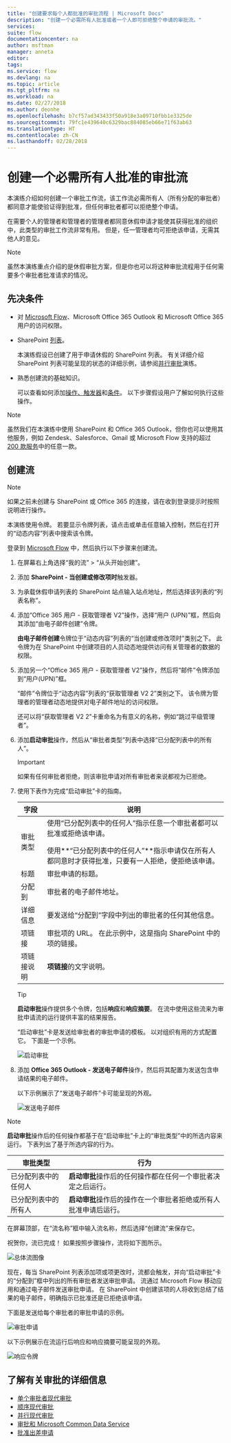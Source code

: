```yaml
---
title: "创建要求每个人都批准的审批流程 | Microsoft Docs"
description: "创建一个必需所有人批准或者一个人即可拒绝整个申请的审批流。"
services: 
suite: flow
documentationcenter: na
author: msftman
manager: anneta
editor: 
tags: 
ms.service: flow
ms.devlang: na
ms.topic: article
ms.tgt_pltfrm: na
ms.workload: na
ms.date: 02/27/2018
ms.author: deonhe
ms.openlocfilehash: b7cf57ad343433f50a918e3a09710fbb1e3325de
ms.sourcegitcommit: 79fc1e439640c6329bac884085eb66e71f63ab63
ms.translationtype: HT
ms.contentlocale: zh-CN
ms.lasthandoff: 02/28/2018
---
```

# <a name="create-an-approval-flow-that-requires-everyone-to-approve"></a>创建一个必需所有人批准的审批流

本演练介绍如何创建一个审批工作流，该工作流必需所有人（所有分配的审批者）都同意才能使验证得到批准，但任何审批者都可以拒绝整个申请。

在需要个人的管理者和管理者的管理者都同意休假申请才能使其获得批准的组织中，此类型的审批工作流非常有用。 但是，任一管理者均可拒绝该申请，无需其他人的意见。

> [!NOTE]
> 虽然本演练重点介绍的是休假审批方案，但是你也可以将这种审批流程用于任何需要多个审批者批准请求的情况。
>
>

## <a name="prerequisites"></a>先决条件

* 对 [Microsoft Flow](https://flow.microsoft.com)、Microsoft Office 365 Outlook 和 Microsoft Office 365 用户的访问权限。
* SharePoint [列表](https://support.office.com/article/SharePoint-lists-I-An-introduction-f11cd5fe-bc87-4f9e-9bfe-bbd87a22a194)。

    本演练假设已创建了用于申请休假的 SharePoint 列表。 有关详细介绍 SharePoint 列表可能呈现的状态的详细示例，请参阅[并行审批](parallel-modern-approvals.md)演练。
* 熟悉创建流的基础知识。

    可以查看如何添加[操作、触发器](multi-step-logic-flow.md#add-another-action)和[条件](add-condition.md)。 以下步骤假设用户了解如何执行这些操作。

> [!NOTE]
> 虽然我们在本演练中使用 SharePoint 和 Office 365 Outlook，但你也可以使用其他服务，例如 Zendesk、Salesforce、Gmail 或 Microsoft Flow 支持的超过 [200 款服务](https://flow.microsoft.com/connectors/)中的任意一款。
>
>

## <a name="create-the-flow"></a>创建流

> [!NOTE]
> 如果之前未创建与 SharePoint 或 Office 365 的连接，请在收到登录提示时按照说明进行操作。
>
>

本演练使用令牌。 若要显示令牌列表，请点击或单击任意输入控制，然后在打开的“动态内容”列表中搜索该令牌。

登录到 [Microsoft Flow](https://flow.microsoft.com) 中，然后执行以下步骤来创建流。

1. 在屏幕右上角选择“我的流” > “从头开始创建”。
1. 添加 **SharePoint - 当创建或修改项时**触发器。
1. 为承载休假申请列表的 SharePoint 站点输入站点地址，然后选择该列表的“列表名称”。
1. 添加“Office 365 用户 - 获取管理者 V2”操作，选择“用户 (UPN)”框，然后向其添加“由电子邮件创建”令牌。

    **由电子邮件创建**令牌位于“动态内容”列表的“当创建或修改项时”类别之下。 此令牌为在 SharePoint 中创建项目的人员动态地提供访问有关管理者的数据的权限。

1. 添加另一个“Office 365 用户 - 获取管理者 V2”操作，然后将“邮件”令牌添加到“用户(UPN)”框。

    “邮件”令牌位于“动态内容”列表的“获取管理者 V2 2”类别之下。 该令牌为管理者的管理者动态地提供对电子邮件地址的访问权限。

    还可以将“获取管理者 V2 2”卡重命名为有意义的名称，例如“跳过平级管理者”。
1. 添加**启动审批**操作，然后从“审批者类型”列表中选择“已分配列表中的所有人”。

   > [!IMPORTANT]
   > 如果有任何审批者拒绝，则该审批申请对所有审批者来说都视为已拒绝。
   >
   >
1. 使用下表作为完成“启动审批”卡的指南。

   | 字段 | 说明 |
   | --- | --- |
   |  审批类型 |使用“已分配列表中的任何人”指示任意一个审批者都可以批准或拒绝该申请。 </p>使用**“已分配列表中的任何人”**指示申请仅在所有人都同意时才获得批准，只要有一人拒绝，便拒绝该申请。 |
   |  标题 |审批申请的标题。 |
   |  分配到 |审批者的电子邮件地址。 |
   |  详细信息 |要发送给“分配到”字段中列出的审批者的任何其他信息。 |
   |  项链接 |审批项的 URL。 在此示例中，这是指向 SharePoint 中的项的链接。 |
   |  项链接说明 |**项链接**的文字说明。 |

   > [!TIP]
   > **启动审批**操作提供多个令牌，包括**响应**和**响应摘要**。 在流中使用这些流来为审批申请流的运行提供丰富的结果报告。
   >
   >

    “启动审批”卡是发送给审批者的审批申请的模板。 以对组织有用的方式配置它。 下面是一个示例。

    ![启动审批](media/all-assigned-must-approve/start-an-approval-card.png)

1. 添加 **Office 365 Outlook - 发送电子邮件**操作，然后将其配置为发送包含申请结果的电子邮件。

    以下示例展示了“发送电子邮件”卡可能呈现的外观。

    ![发送电子邮件](media/all-assigned-must-approve/send-an-email-card.png)

> [!NOTE]
> **启动审批**操作后的任何操作都基于在“启动审批”卡上的“审批类型”中的所选内容来运行。 下表列出了基于所选内容的行为。
>
>

| 审批类型 | 行为 |
| --- | --- |
| 已分配列表中的任何人 |**启动审批**操作后的任何操作都在任何一个审批者决定之后运行。 |
| 已分配列表中的所有人 |**启动审批**操作后的操作在一个审批者拒绝或所有人批准申请后运行。 |

在屏幕顶部，在“流名称”框中输入流名称，然后选择“创建流”来保存它。

祝贺你，流已完成！ 如果按照步骤操作，流将如下图所示。

![总体流图像](media/all-assigned-must-approve/overall-flow.png)

现在，每当 SharePoint 列表添加项或项更改时，流都会触发，并向“启动审批”卡的“分配到”框中列出的所有审批者发送审批申请。 流通过 Microsoft Flow 移动应用和通过电子邮件发送审批申请。 在 SharePoint 中创建该项的人将收到总结了结果的电子邮件，明确指示已批准还是已拒绝该申请。

下面是发送给每个审批者的审批申请的示例。

![审批申请](media/all-assigned-must-approve/approval-request.png)

以下示例展示在流运行后响应和响应摘要可能呈现的外观。

![响应令牌](media/all-assigned-must-approve/response-output.png)

## <a name="learn-more-about-approvals"></a>了解有关审批的详细信息

* [单个审批者现代审批](modern-approvals.md)
* [顺序现代审批](sequential-modern-approvals.md)
* [并行现代审批](parallel-modern-approvals.md)
* [审批和 Microsoft Common Data Service](common-data-model-approve.md)
* [批准出差申请](mobile-approvals.md)
